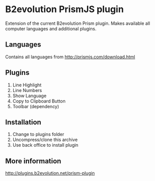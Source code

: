 # B2evolution PrismJS plugin
Extension of the current B2evolution Prism plugin. Makes available all computer languages and additional plugins.

## Languages
Contains all languages from http://prismjs.com/download.html

## Plugins
1. Line Highlight
1. Line Numbers
1. Show Language
1. Copy to Clipboard Button
1. Toolbar (dependency)

## Installation
1. Change to plugins folder
1. Uncompress/clone this archive
1. Use back office to install plugin

## More information
http://plugins.b2evolution.net/prism-plugin
